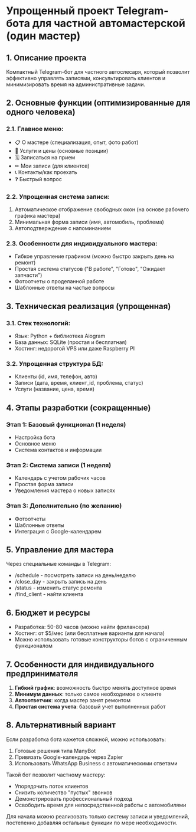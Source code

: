# Упрощенный проект Telegram-бота для частной автомастерской (один мастер)

## 1. Описание проекта
Компактный Telegram-бот для частного автослесаря, который позволит эффективно управлять записями, консультировать клиентов и минимизировать время на административные задачи.

## 2. Основные функции (оптимизированные для одного человека)

### 2.1. Главное меню:
- 📋 О мастере (специализация, опыт, фото работ)
- 🔧 Услуги и цены (основные позиции)
- 🗓 Записаться на прием
- ✏ Мои записи (для клиентов)
- 📞 Контакты/как проехать
- ❓ Быстрый вопрос

### 2.2. Упрощенная система записи:
1. Автоматическое отображение свободных окон (на основе рабочего графика мастера)
2. Минимальная форма записи (имя, автомобиль, проблема)
3. Автоподтверждение с напоминанием

### 2.3. Особенности для индивидуального мастера:
- Гибкое управление графиком (можно быстро закрыть день на ремонт)
- Простая система статусов ("В работе", "Готово", "Ожидает запчасти")
- Фотоотчеты о проделанной работе
- Шаблонные ответы на частые вопросы

## 3. Техническая реализация (упрощенная)

### 3.1. Стек технологий:
- Язык: Python + библиотека Aiogram
- База данных: SQLite (простая и бесплатная)
- Хостинг: недорогой VPS или даже Raspberry PI

### 3.2. Упрощенная структура БД:
- Клиенты (id, имя, телефон, авто)
- Записи (дата, время, клиент_id, проблема, статус)
- Услуги (название, цена, время)

## 4. Этапы разработки (сокращенные)

### Этап 1: Базовый функционал (1 неделя)
- Настройка бота
- Основное меню
- Система контактов и информации

### Этап 2: Система записи (1 неделя)
- Календарь с учетом рабочих часов
- Простая форма записи
- Уведомления мастера о новых записях

### Этап 3: Дополнительно (по желанию)
- Фотоотчеты
- Шаблонные ответы
- Интеграция с Google-календарем

## 5. Управление для мастера
Через специальные команды в Telegram:
- /schedule - посмотреть записи на день/неделю
- /close_day - закрыть запись на день
- /status - изменить статус ремонта
- /find_client - найти клиента

## 6. Бюджет и ресурсы
- Разработка: 50-80 часов (можно найти фрилансера)
- Хостинг: от $5/мес (или бесплатные варианты для начала)
- Можно использовать готовые конструкторы ботов с ограниченным функционалом

## 7. Особенности для индивидуального предпринимателя
1. **Гибкий график**: возможность быстро менять доступное время
2. **Минимум данных**: только самое необходимое о клиенте
3. **Автоответчик**: когда мастер занят ремонтом
4. **Простая система учета**: базовый учет выполненных работ

## 8. Альтернативный вариант
Если разработка бота кажется сложной, можно использовать:
1. Готовые решения типа ManyBot
2. Привязать Google-календарь через Zapier
3. Использовать WhatsApp Business с автоматическими ответами

Такой бот позволит частному мастеру:
- Упорядочить поток клиентов
- Снизить количество "пустых" звонков
- Демонстрировать профессиональный подход
- Освободить время для непосредственной работы с автомобилями

Для начала можно реализовать только систему записи и уведомлений, постепенно добавляя остальные функции по мере необходимости.